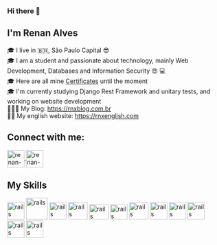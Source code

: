 ### Hi there 👋

 ## I'm Renan Alves
🎓 
I live in :brazil:, São Paulo Capital 😎 </br>
🎓 I am a student and passionate about technology, mainly Web Development, Databases and Information Security 😍 :computer: </br>
🎓 
Here are all mine <a href="https://github.com/iRnx/Certificados">Certificates</a> until the moment </br> 
🎓 
I'm currently studying Django Rest Framework and unitary tests, and working on website development </br>
🧑🏽‍💻
My Blog: https://rnxblog.com.br </br>
👨‍🏫
My english website: https://rnxenglish.com

## Connect with me:
<a href="https://www.linkedin.com/in/renan-alves-190469264/" target="_blank">
<img align="center" alt="renan-linkedin" height"30" width="40" src="https://cdn.jsdelivr.net/gh/devicons/devicon/icons/linkedin/linkedin-plain.svg" style="max-width:100%;">
</a>
<a href="https://www.instagram.com/renan_guustavo/" target="_blank">
<img align="center" alt="renan-instagram" height"30" width="40" src="https://cdn.jsdelivr.net/npm/simple-icons@3.0.1/icons/instagram.svg" style"max-width:100%;">
</a>

## My Skills
<img src="https://cdn.jsdelivr.net/gh/devicons/devicon/icons/python/python-original.svg" alt="rails" width="40" height="40" style="max-width:100%;"></img>
<img src="https://cdn.icon-icons.com/icons2/2415/PNG/512/django_original_logo_icon_146559.png" alt="rails" width="50" height="50" style="max-width:100%;"></img>
<img src="https://cdn.jsdelivr.net/gh/devicons/devicon/icons/html5/html5-original-wordmark.svg" alt="rails" width="40" height="40" style="max-width:100%;"></img>
<img src="https://cdn.jsdelivr.net/gh/devicons/devicon/icons/css3/css3-original-wordmark.svg" alt="rails" width="45" height="40" style="max-width:100%;"></img>
<img src="https://cdn.jsdelivr.net/gh/devicons/devicon/icons/bootstrap/bootstrap-original-wordmark.svg" alt="rails" width="45" height="35" style="max-width:100%;"></img>
<img src="https://cdn.jsdelivr.net/gh/devicons/devicon/icons/javascript/javascript-original.svg" alt="rails" width="40" height="35" style="max-width:100%;"></img>
<img src="https://cdn.jsdelivr.net/gh/devicons/devicon/icons/mysql/mysql-original-wordmark.svg" alt="rails" width="45" height="40" style="max-width:100%;"></img>
<img src="https://cdn.jsdelivr.net/gh/devicons/devicon/icons/postgresql/postgresql-original-wordmark.svg" alt="rails" width="40" height="40" style="max-width:100%;"></img>
<img src="https://cdn.jsdelivr.net/gh/devicons/devicon/icons/linux/linux-original.svg" alt="rails" width="40" height="40" style="max-width:100%;"/>
<img src="https://cdn.jsdelivr.net/gh/devicons/devicon/icons/ubuntu/ubuntu-plain-wordmark.svg" alt="rails" width="40" height="40" style="max-width:100%;"/>
<img src="https://cdn.jsdelivr.net/gh/devicons/devicon/icons/git/git-original.svg" alt="rails" width="40" height="40" style="max-width:100%;"></img>
<img src="https://cdn.icon-icons.com/icons2/1463/PNG/512/github-black_100141.png" alt="rails" width="40" height="40" style="max-width:100%;"></img>


